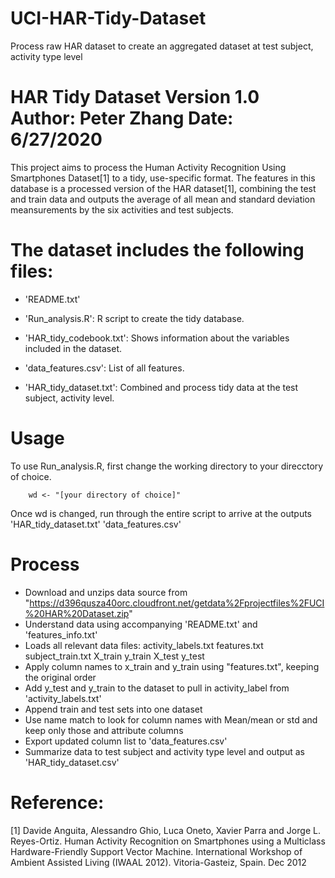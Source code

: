 # UCI-HAR-Tidy-Dataset
Process raw HAR dataset to create an aggregated dataset at test subject, activity type level

HAR Tidy Dataset
Version 1.0
Author: Peter Zhang
Date: 6/27/2020
====================

This project aims to process the Human Activity Recognition Using Smartphones Dataset[1] to a tidy, use-specific format. The features in this database is a processed version of the HAR dataset[1], combining the test and train data and outputs the average of all mean and standard deviation meansurements by the six activities and test subjects.


The dataset includes the following files:
=========================================

- 'README.txt'

- 'Run_analysis.R': R script to create the tidy database.

- 'HAR_tidy_codebook.txt': Shows information about the variables included in the dataset.

- 'data_features.csv': List of all features.

- 'HAR_tidy_dataset.txt': Combined and process tidy data at the test subject, activity level.


Usage
=====

To use Run_analysis.R, first change the working directory to your direcctory of choice.
		
		wd <- "[your directory of choice]"

Once wd is changed, run through the entire script to arrive at the outputs
		'HAR_tidy_dataset.txt'
		'data_features.csv'


Process 
=======
- Download and unzips data source from "https://d396qusza40orc.cloudfront.net/getdata%2Fprojectfiles%2FUCI%20HAR%20Dataset.zip"
- Understand data using accompanying 'README.txt' and 'features_info.txt'
- Loads all relevant data files:
	activity_labels.txt
	features.txt
	subject_train.txt
	X_train
	y_train
	X_test
	y_test
- Apply column names to x_train and y_train using "features.txt", keeping the original order
- Add y_test and y_train to the dataset to pull in activity_label from 'activity_labels.txt'
- Append train and test sets into one dataset
- Use name match to look for column names with Mean/mean or std and keep only those and attribute columns
- Export updated column list to 'data_features.csv'
- Summarize data to test subject and activity type level and output as 'HAR_tidy_dataset.csv'


Reference:
========
[1] Davide Anguita, Alessandro Ghio, Luca Oneto, Xavier Parra and Jorge L. Reyes-Ortiz. Human Activity Recognition on Smartphones using a Multiclass Hardware-Friendly Support Vector Machine. International Workshop of Ambient Assisted Living (IWAAL 2012). Vitoria-Gasteiz, Spain. Dec 2012
